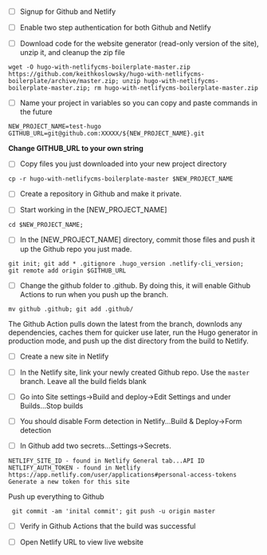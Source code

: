 - [ ] Signup for Github and Netlify

- [ ] Enable two step authentication for both Github and Netlify

- [ ] Download code for the website generator (read-only version of the site), unzip it, and cleanup the zip file
```
wget -O hugo-with-netlifycms-boilerplate-master.zip https://github.com/keithkoslowsky/hugo-with-netlifycms-boilerplate/archive/master.zip; unzip hugo-with-netlifycms-boilerplate-master.zip; rm hugo-with-netlifycms-boilerplate-master.zip
```

- [ ] Name your project in variables so you can copy and paste commands in the future
```
NEW_PROJECT_NAME=test-hugo
GITHUB_URL=git@github.com:XXXXX/${NEW_PROJECT_NAME}.git
```
**Change GITHUB_URL to your own string**

- [ ] Copy files you just downloaded into your new project directory
```
cp -r hugo-with-netlifycms-boilerplate-master $NEW_PROJECT_NAME
```

- [ ] Create a repository in Github and make it private. 

- [ ] Start working in the [NEW_PROJECT_NAME]
```
cd $NEW_PROJECT_NAME;
```

- [ ] In the [NEW_PROJECT_NAME] directory, commit those files and push it up the Github repo you just made. 
```
git init; git add * .gitignore .hugo_version .netlify-cli_version;  git remote add origin $GITHUB_URL
```

- [ ] Change the github folder to .github. By doing this, it will enable Github Actions to run when you push up the branch.
```
mv github .github; git add .github/
```

The Github Action pulls down the latest from the branch, downlods any dependencies, caches them for quicker use later, run the Hugo generator in production mode, and push up the dist directory from the build to Netlify.

- [ ] Create a new site in Netlify

- [ ] In the Netlify site, link your newly created Github repo. Use the `master` branch. Leave all the build fields blank

- [ ] Go into Site settings->Build and deploy->Edit Settings and under Builds...Stop builds

- [ ] You should disable Form detection in Netlify...Build & Deploy->Form detection

- [ ] In Github add two secrets...Settings->Secrets.
```
NETLIFY_SITE_ID - found in Netlify General tab...API ID
NETLIFY_AUTH_TOKEN - found in Netlify https://app.netlify.com/user/applications#personal-access-tokens Generate a new token for this site
```

Push up everything to Github
```
 git commit -am 'inital commit'; git push -u origin master
```

- [ ] Verify in Github Actions that the build was successful

- [ ] Open Netlify URL to view live website
